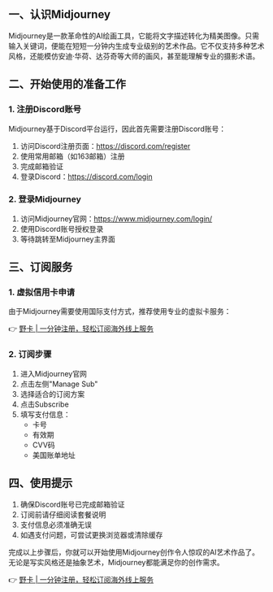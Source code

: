 ## 一、认识Midjourney

Midjourney是一款革命性的AI绘画工具，它能将文字描述转化为精美图像。只需输入关键词，便能在短短一分钟内生成专业级别的艺术作品。它不仅支持多种艺术风格，还能模仿安迪·华荷、达芬奇等大师的画风，甚至能理解专业的摄影术语。

## 二、开始使用的准备工作

### 1. 注册Discord账号

Midjourney基于Discord平台运行，因此首先需要注册Discord账号：

1. 访问Discord注册页面：https://discord.com/register
2. 使用常用邮箱（如163邮箱）注册
3. 完成邮箱验证
4. 登录Discord：https://discord.com/login

### 2. 登录Midjourney

1. 访问Midjourney官网：https://www.midjourney.com/login/
2. 使用Discord账号授权登录
3. 等待跳转至Midjourney主界面

## 三、订阅服务

### 1. 虚拟信用卡申请

由于Midjourney需要使用国际支付方式，推荐使用专业的虚拟卡服务：

👉 [野卡 | 一分钟注册，轻松订阅海外线上服务](https://bit.ly/bewildcard)

### 2. 订阅步骤

1. 进入Midjourney官网
2. 点击左侧"Manage Sub"
3. 选择适合的订阅方案
4. 点击Subscribe
5. 填写支付信息：
   - 卡号
   - 有效期
   - CVV码
   - 美国账单地址

## 四、使用提示

1. 确保Discord账号已完成邮箱验证
2. 订阅前请仔细阅读套餐说明
3. 支付信息必须准确无误
4. 如遇支付问题，可尝试更换浏览器或清除缓存

完成以上步骤后，你就可以开始使用Midjourney创作令人惊叹的AI艺术作品了。无论是写实风格还是抽象艺术，Midjourney都能满足你的创作需求。

👉 [野卡 | 一分钟注册，轻松订阅海外线上服务](https://bit.ly/bewildcard)
